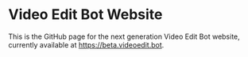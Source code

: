 # Video Edit Bot Website

This is the GitHub page for the next generation Video Edit Bot website, currently available at https://beta.videoedit.bot.
